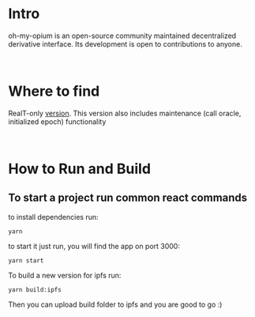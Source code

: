 # Intro
oh-my-opium is an open-source community maintained decentralized derivative interface. Its development is open to contributions to anyone. 

<br>

# Where to find
RealT-only [version](https://cloudflare-ipfs.com/ipfs/QmcUq1UaTc9KB4SXygQgvgMDiVbbWPKdq5kWv4D3EiN7J1/).
This version also includes maintenance (call oracle, initialized epoch) functionality


<br>


# How to Run and Build
## To start a project run common react commands
to install dependencies run:
```
yarn
``` 

to start it just run, you will find the app on port 3000:

```
yarn start
``` 

To build a new version for ipfs run:
```
yarn build:ipfs
```

 Then you can upload build folder to ipfs and you are good to go :)
